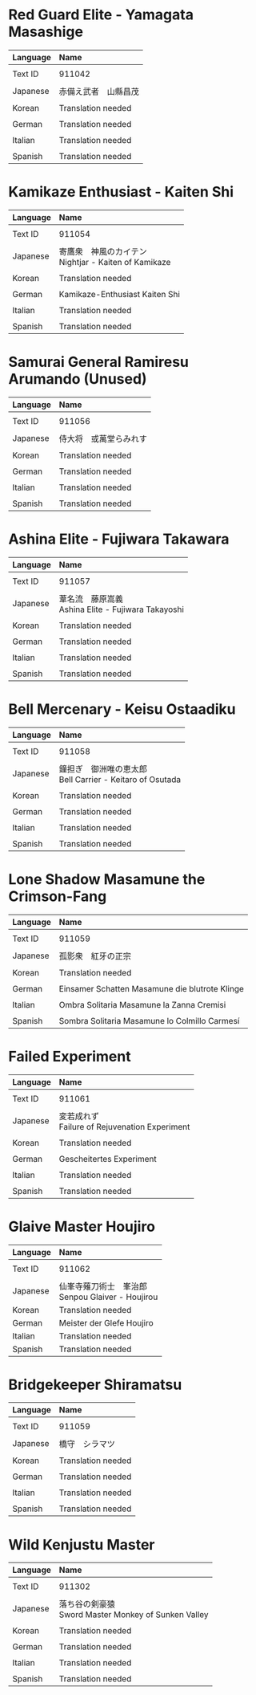 # Red Guard Elite - Yamagata Masashige

| Language | Name |
| :------- | :---------- |
|||
| Text ID | 911042 |
|||
| Japanese | 赤備え武者　山縣昌茂 |
|||
| Korean | Translation needed |
|||
| German | Translation needed |
|||
| Italian | Translation needed |
|||
| Spanish | Translation needed |

# Kamikaze Enthusiast - Kaiten Shi

| Language | Name |
| :------- | :---------- |
|||
| Text ID | 911054 |
|||
| Japanese | 寄鷹衆　神風のカイテン <br> Nightjar - Kaiten of Kamikaze|
|||
| Korean | Translation needed |
|||
| German | Kamikaze-Enthusiast Kaiten Shi |
|||
| Italian | Translation needed |
|||
| Spanish | Translation needed |

# Samurai General Ramiresu Arumando (Unused)

| Language | Name |
| :------- | :---------- |
|||
| Text ID | 911056 |
|||
| Japanese | 侍大将　或萬堂らみれす |
|||
| Korean | Translation needed |
|||
| German | Translation needed |
|||
| Italian | Translation needed |
|||
| Spanish | Translation needed |

# Ashina Elite - Fujiwara Takawara

| Language | Name |
| :------- | :---------- |
|||
| Text ID | 911057 |
|||
| Japanese | 葦名流　藤原嵩義 <br> Ashina Elite - Fujiwara Takayoshi |
|||
| Korean | Translation needed |
|||
| German | Translation needed |
|||
| Italian | Translation needed |
|||
| Spanish | Translation needed |

# Bell Mercenary - Keisu Ostaadiku

| Language | Name |
| :------- | :---------- |
|||
| Text ID | 911058 |
|||
| Japanese | 鐘担ぎ　御洲唯の恵太郎 <br> Bell Carrier - Keitaro of Osutada |
|||
| Korean | Translation needed |
|||
| German | Translation needed |
|||
| Italian | Translation needed |
|||
| Spanish | Translation needed |

# Lone Shadow Masamune the Crimson-Fang

| Language | Name |
| :------- | :---------- |
|||
| Text ID | 911059 |
|||
| Japanese | 孤影衆　紅牙の正宗 |
|||
| Korean | Translation needed |
|||
| German | Einsamer Schatten Masamune die blutrote Klinge |
|||
| Italian | Ombra Solitaria Masamune la Zanna Cremisi |
|||
| Spanish | Sombra Solitaria Masamune lo Colmillo Carmesí |

# Failed Experiment

| Language | Name |
| :------- | :---------- |
|||
| Text ID | 911061 |
|||
| Japanese | 変若成れず <br> Failure of Rejuvenation Experiment |
|||
| Korean | Translation needed |
|||
| German | Gescheitertes Experiment |
|||
| Italian | Translation needed |
|||
| Spanish | Translation needed |

# Glaive Master Houjiro

| Language | Name |
| :------- | :---------- |
|||
| Text ID | 911062 |
|||
| Japanese | 仙峯寺薙刀術士　峯治郎 <br> Senpou Glaiver - Houjirou |
| Korean | Translation needed |
| German | Meister der Glefe Houjiro |
| Italian | Translation needed |
| Spanish | Translation needed |

# Bridgekeeper Shiramatsu

| Language | Name |
| :------- | :---------- |
|||
| Text ID | 911059 |
|||
| Japanese | 橋守　シラマツ |
|||
| Korean | Translation needed |
|||
| German | Translation needed |
|||
| Italian | Translation needed |
|||
| Spanish | Translation needed |

# Wild Kenjustu Master

| Language | Name |
| :------- | :---------- |
|||
| Text ID | 911302 |
|||
| Japanese | 落ち谷の剣豪猿 <br> Sword Master Monkey of Sunken Valley |
|||
| Korean | Translation needed |
|||
| German | Translation needed |
|||
| Italian | Translation needed |
|||
| Spanish | Translation needed |
